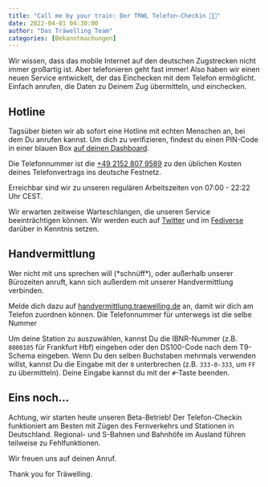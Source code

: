 ```yaml
---
title: "Call me by your train: Der TRWL Telefon-Checkin 📱🚆"
date: 2022-04-01 04:30:00
author: "Das Träwelling Team"
categories: [Bekanntmachungen]
---
```


Wir wissen, dass das mobile Internet auf den deutschen Zugstrecken nicht immer großartig ist. Aber telefonieren geht fast immer! Also haben wir einen neuen Service entwickelt, der das Einchecken mit dem Telefon ermöglicht. Einfach anrufen, die Daten zu Deinem Zug übermitteln, und einchecken.


## Hotline
Tagsüber bieten wir ab sofort eine Hotline mit echten Menschen an, bei dem Du anrufen kannst.
Um dich zu verifizieren, findest du einen PIN-Code in einer blauen Box [auf deinen Dashboard](https://traewelling.de/dashboard).

Die Telefonnummer ist die [+49 2152 807 9589](tel:+4921528079589) zu den üblichen Kosten deines Telefonvertrags ins deutsche Festnetz.

Erreichbar sind wir zu unseren regulären Arbeitszeiten von 07:00 - 22:22 Uhr CEST.

Wir erwarten zeitweise Warteschlangen, die unseren Service beeinträchtigen können. Wir werden euch auf [Twitter](https://twitter.com/traewelling) und im [Fediverse](https://chaos.social/@traewelling) darüber in Kenntnis setzen.

## Handvermittlung

Wer nicht mit uns sprechen will (\*schnüff\*), oder außerhalb unserer Bürozeiten anruft, kann sich außerdem mit unserer Handvermittlung verbinden.

Melde dich dazu auf [handvermittlung.traewelling.de](https://handvermittlung.traewelling.de/) an, damit wir dich am Telefon zuordnen können. Die Telefonnummer für unterwegs ist die selbe Nummer

Um deine Station zu auszuwählen, kannst Du die IBNR-Nummer (z.B. `8000105` für Frankfurt Hbf) eingeben oder den DS100-Code nach dem T9-Schema eingeben. Wenn Du den selben Buchstaben mehrmals verwenden willst, kannst Du die Eingabe mit der `0` unterbrechen (z.B. `333-0-333`, um `FF` zu übermitteln). Deine Eingabe kannst du mit der `#`-Taste beenden.

## Eins noch...

Achtung, wir starten heute unseren Beta-Betrieb! Der Telefon-Checkin funktioniert am Besten mit Zügen des Fernverkehrs und Stationen in Deutschland. Regional- und S-Bahnen und Bahnhöfe im Ausland führen teilweise zu Fehlfunktionen.

Wir freuen uns auf deinen Anruf. 

Thank you for Träwelling.
